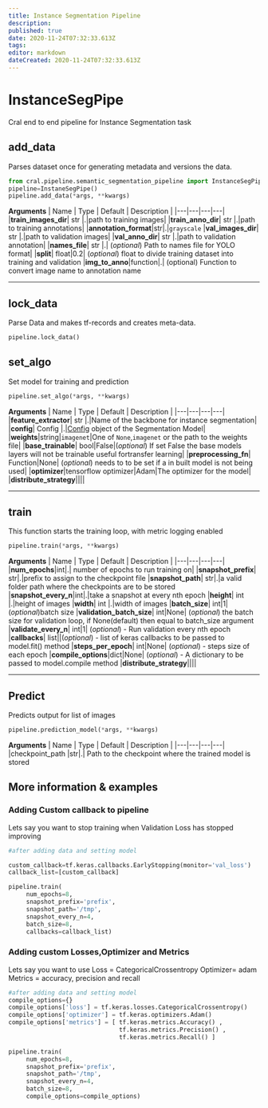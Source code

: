 ```yaml
---
title: Instance Segmentation Pipeline
description: 
published: true
date: 2020-11-24T07:32:33.613Z
tags: 
editor: markdown
dateCreated: 2020-11-24T07:32:33.613Z
---
```


# InstanceSegPipe 
Cral end to end pipeline for Instance Segmentation task


## add_data
Parses dataset once for generating metadata and versions the data.

```py
from cral.pipeline.semantic_segmentation_pipeline import InstanceSegPipe
pipeline=InstaneSegPipe()
pipeline.add_data(*args, **kwargs)
```
**Arguments**
| Name                  | Type        | Default     | Description                            |
|---|---|---|---|
|**train_images_dir**| str |.|path to training images|
|**train_anno_dir**| str |.|path to training annotations|
|**annotation_format**|str|.|`grayscale`
|**val_images_dir**| str |.|path to validation images|
|**val_anno_dir**| str |.|path to validation annotation|
|**names_file**| str |.| (*optional*) Path to names file for YOLO format|
|**split**| float|0.2| (*optional*) float to divide training dataset into training and validation
|**img_to_anno**|function|.| (optional) Function to convert image name to annotation name

---

## lock_data
Parse Data and makes tf-records and creates meta-data.

```py
pipeline.lock_data()
```

## set_algo
Set model for training and prediction

```py
pipeline.set_algo(*args, **kwargs)
```
**Arguments**
| Name                  | Type        | Default     | Description                            |
|---|---|---|---|
|**feature_extractor**| str |.|Name of the backbone for instance segmentation|
|**config**| Config |.|[Config](https://cral.segmind.com/api/models/segmentation) object of the Segmentation Model|
|**weights**|string|`imagenet`|One of `None`,`imagenet` or the path to the weights file|
|**base_trainable**| bool|False|(*optional*) If set False the base models layers will not be trainable useful fortransfer learning|
|**preprocessing_fn**| Function|None| (*optional*) needs to to be set if a in built model is not being used|
|**optimizer**|tensorflow optimizer|Adam|The optimizer for the model|
|**distribute_strategy**||||

---

## train
This function starts the training loop, with metric logging enabled

```py
pipeline.train(*args, **kwargs)
```

**Arguments**
| Name                  | Type        | Default     | Description                            |
|---|---|---|---|
|**num_epochs**|int|.| number of epochs to run training on|
|**snapshot_prefix**| str|.|prefix to assign to the checkpoint file
|**snapshot_path**| str|.|a valid folder path where the checkpoints are to be stored
|**snapshot_every_n**|int|.|take a snapshot at every nth epoch
|**height**| int |.|height of images
|**width**| int |.|width of images
|**batch_size**| int|1|(*optional*)batch size
|**validation_batch_size**| int|None| (*optional*) the batch size for validation loop, if None(default) then equal to batch_size argument
|**validate_every_n**| int|1| (*optional*) - Run validation every nth epoch
|**callbacks**| list||(*optional*) - list of keras callbacks to be passed to model.fit() method
|**steps_per_epoch**| int|None| (*optional*) - steps size of each epoch
|**compile_options**|dict|None| (*optional*) - A dictionary to be passed to model.compile method
|**distribute_strategy**||||

---

## Predict
Predicts output for list of images
```py
pipeline.prediction_model(*args, **kwargs)
```
**Arguments**
| Name                  | Type        | Default     | Description                            |
|---|---|---|---|
|checkpoint_path |str|.| Path to the checkpoint where the trained model is stored


## More information & examples
### Adding Custom callback to pipeline
Lets say you want to stop training when Validation Loss has stopped improving
```py
#after adding data and setting model

custom_callback=tf.keras.callbacks.EarlyStopping(monitor='val_loss')
callback_list=[custom_callback]

pipeline.train(
     num_epochs=8,
     snapshot_prefix='prefix',
     snapshot_path='/tmp',
     snapshot_every_n=4,
     batch_size=8,
     callbacks=callback_list)

```

### Adding custom Losses,Optimizer and Metrics
Lets say you want to use
Loss = CategoricalCrossentropy
Optimizer= adam
Metrics = accuracy, precision and recall
```py
#after adding data and setting model
compile_options={}
compile_options['loss'] = tf.keras.losses.CategoricalCrossentropy()
compile_options['optimizer'] = tf.keras.optimizers.Adam()
compile_options['metrics'] = [ tf.keras.metrics.Accuracy() ,
                               tf.keras.metrics.Precision() ,
                               tf.keras.metrics.Recall() ]

pipeline.train(
     num_epochs=8,
     snapshot_prefix='prefix',
     snapshot_path='/tmp',
     snapshot_every_n=4,
     batch_size=8,
     compile_options=compile_options)

```



